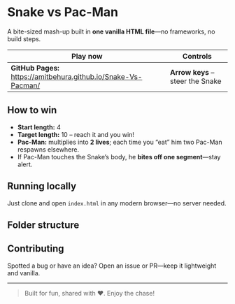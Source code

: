 # Snake vs Pac-Man

A bite-sized mash-up built in **one vanilla HTML file**—no frameworks, no build steps.

| Play now | Controls |
|----------|-----------|
| **GitHub Pages:** https://amitbehura.github.io/Snake-Vs-Pacman/ | **Arrow keys** – steer the Snake |

## How to win
* **Start length:** 4  
* **Target length:** 10 – reach it and you win!
* **Pac-Man:** multiplies into **2 lives**; each time you “eat” him two Pac-Man respawns elsewhere.  
* If Pac-Man touches the Snake’s body, he **bites off one segment**—stay alert.

## Running locally
Just clone and open `index.html` in any modern browser—no server needed.

## Folder structure

## Contributing
Spotted a bug or have an idea? Open an issue or PR—keep it lightweight and vanilla.

---

> Built for fun, shared with ❤️. Enjoy the chase!
